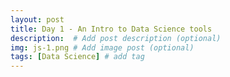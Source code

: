 ```yaml
---
layout: post
title: Day 1 - An Intro to Data Science tools
description:  # Add post description (optional)
img: js-1.png # Add image post (optional)
tags: [Data Science] # add tag
---
```


